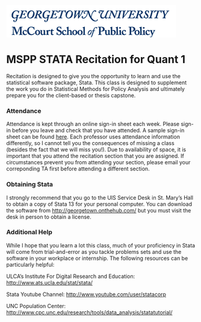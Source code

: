 ![logo](figures/00-logo.gif)

MSPP STATA Recitation for Quant 1
==========

Recitation is designed to give you the opportunity to learn and use the statistical software package, Stata. This class is designed to supplement the work you do in Statistical Methods for Policy Analysis and ultimately prepare you for the client-based or thesis capstone.

### Attendance

Attendance is kept through an online sign-in sheet each week. Please sign-in before you leave and check that you have attended. A sample sign-in sheet can be found [here](goo.gl/e7pRXO). Each professor uses attendance information differently, so I cannot tell you the consequences of missing a class (besides the fact that we will miss you!). Due to availability of space, it is important that you attend the recitation section that you are assigned. If circumstances prevent you from attending your section, please email your correponding TA first before attending a different section.
    
### Obtaining Stata

I strongly recommend that you go to the UIS Service Desk in St. Mary’s Hall to obtain a copy of Stata 13 for your personal computer. You can download the software from http://georgetown.onthehub.com/ but you must visit the desk in person to obtain a license. 

### Additional Help

While I hope that you learn a lot this class, much of your proficiency in Stata will come from trial-and-error as you tackle problems sets and use the software in your workplace or internship. The following resources can be particularly helpful:

ULCA’s Institute For Digital Research and Education: http://www.ats.ucla.edu/stat/stata/

Stata Youtube Channel: http://www.youtube.com/user/statacorp

UNC Population Center: http://www.cpc.unc.edu/research/tools/data_analysis/statatutorial/

